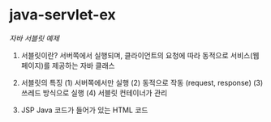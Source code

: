# java-servlet-ex
*자바 서블릿 예제*

1. 서블릿이란?
서버쪽에서 실행되며, 클라이언트의 요청에 따라 동적으로 서비스(웹페이지)를 제공하는 자바 클래스

2. 서블릿의 특징
(1) 서버쪽에서만 실행
(2) 동적으로 작동 (request, response)
(3) 쓰레드 방식으로 실행
(4) 서블릿 컨테이너가 관리

3. JSP
Java 코드가 들어가 있는 HTML 코드

